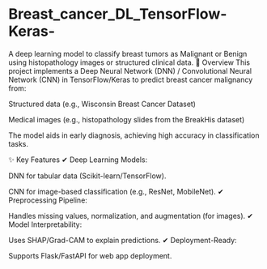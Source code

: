 # Breast_cancer_DL_TensorFlow-Keras-
A deep learning model to classify breast tumors as Malignant or Benign using histopathology images or structured clinical data.
📌 Overview
This project implements a Deep Neural Network (DNN) / Convolutional Neural Network (CNN) in TensorFlow/Keras to predict breast cancer malignancy from:

Structured data (e.g., Wisconsin Breast Cancer Dataset)

Medical images (e.g., histopathology slides from the BreakHis dataset)

The model aids in early diagnosis, achieving high accuracy in classification tasks.

✨ Key Features
✔ Deep Learning Models:

DNN for tabular data (Scikit-learn/TensorFlow).

CNN for image-based classification (e.g., ResNet, MobileNet).
✔ Preprocessing Pipeline:

Handles missing values, normalization, and augmentation (for images).
✔ Model Interpretability:

Uses SHAP/Grad-CAM to explain predictions.
✔ Deployment-Ready:

Supports Flask/FastAPI for web app deployment.
